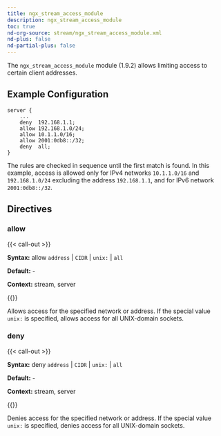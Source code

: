 ```yaml
---
title: ngx_stream_access_module
description: ngx_stream_access_module
toc: true
nd-org-source: stream/ngx_stream_access_module.xml
nd-plus: false
nd-partial-plus: false
---
```



<!--
********************************************************************************
🛑 WARNING: AUTOGENERATED FILE - DO NOT EDIT 🛑
This Markdown file was automatically generated from the source XML documentation.
Any manual changes made directly to this file will be overwritten.
To request or suggest changes, please edit the source XML files instead.
https://github.com/nginx/nginx.org/tree/main/xml/en
********************************************************************************
-->


The `ngx_stream_access_module` module (1.9.2) allows
limiting access to certain client addresses.
## Example Configuration


```nginx
server {
    ...
    deny  192.168.1.1;
    allow 192.168.1.0/24;
    allow 10.1.1.0/16;
    allow 2001:0db8::/32;
    deny  all;
}

```


The rules are checked in sequence until the first match is found.
In this example, access is allowed only for IPv4 networks
`10.1.1.0/16` and `192.168.1.0/24`
excluding the address `192.168.1.1`,
and for IPv6 network `2001:0db8::/32`.
## Directives

### allow

{{< call-out >}}

**Syntax:** allow `address` | `CIDR` | `unix:` | `all`

**Default:** -

**Context:** stream, server


{{</call-out>}}


Allows access for the specified network or address.
If the special value `unix:` is specified,
allows access for all UNIX-domain sockets.
### deny

{{< call-out >}}

**Syntax:** deny `address` | `CIDR` | `unix:` | `all`

**Default:** -

**Context:** stream, server


{{</call-out>}}


Denies access for the specified network or address.
If the special value `unix:` is specified,
denies access for all UNIX-domain sockets.
